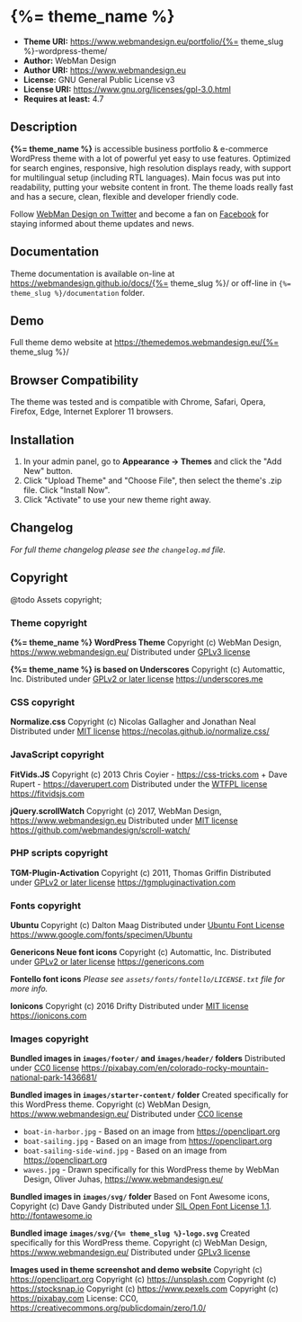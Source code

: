 # {%= theme_name %}

* **Theme URI:**          https://www.webmandesign.eu/portfolio/{%= theme_slug %}-wordpress-theme/
* **Author:**             WebMan Design
* **Author URI:**         https://www.webmandesign.eu
* **License:**            GNU General Public License v3
* **License URI:**        https://www.gnu.org/licenses/gpl-3.0.html
* **Requires at least:**  4.7


## Description

**{%= theme_name %}** is accessible business portfolio & e-commerce WordPress theme with a lot of powerful yet easy to use features. Optimized for search engines, responsive, high resolution displays ready, with support for multilingual setup (including RTL languages).  Main focus was put into readability, putting your website content in front. The theme loads really fast and has a secure, clean, flexible and developer friendly code.

Follow [WebMan Design on Twitter](https://twitter.com/webmandesigneu) and become a fan on [Facebook](https://www.facebook.com/webmandesigneu) for staying informed about theme updates and news.


## Documentation

Theme documentation is available on-line at https://webmandesign.github.io/docs/{%= theme_slug %}/ or off-line in `{%= theme_slug %}/documentation` folder.


## Demo

Full theme demo website at https://themedemos.webmandesign.eu/{%= theme_slug %}/


## Browser Compatibility

The theme was tested and is compatible with Chrome, Safari, Opera, Firefox, Edge, Internet Explorer 11 browsers.


## Installation

1. In your admin panel, go to **Appearance &rarr; Themes** and click the "Add New" button.
2. Click "Upload Theme" and "Choose File", then select the theme's .zip file. Click "Install Now".
3. Click "Activate" to use your new theme right away.


## Changelog

*For full theme changelog please see the `changelog.md` file.*


## Copyright
@todo Assets copyright;

### Theme copyright

**{%= theme_name %} WordPress Theme**
Copyright (c) WebMan Design, https://www.webmandesign.eu/
Distributed under [GPLv3 license](https://www.gnu.org/licenses/gpl-3.0.html)

**{%= theme_name %} is based on Underscores**
Copyright (c) Automattic, Inc.
Distributed under [GPLv2 or later license](https://www.gnu.org/licenses/gpl-2.0.html)
https://underscores.me

### CSS copyright

**Normalize.css**
Copyright (c) Nicolas Gallagher and Jonathan Neal
Distributed under [MIT license](https://opensource.org/licenses/MIT)
https://necolas.github.io/normalize.css/

### JavaScript copyright

**FitVids.JS**
Copyright (c) 2013 Chris Coyier - https://css-tricks.com + Dave Rupert - https://daverupert.com
Distributed under the [WTFPL license](https://sam.zoy.org/wtfpl/)
https://fitvidsjs.com

**jQuery.scrollWatch**
Copyright (c) 2017, WebMan Design, https://www.webmandesign.eu
Distributed under [MIT license](https://opensource.org/licenses/MIT)
https://github.com/webmandesign/scroll-watch/

### PHP scripts copyright

**TGM-Plugin-Activation**
Copyright (c) 2011, Thomas Griffin
Distributed under [GPLv2 or later license](https://www.gnu.org/licenses/gpl-2.0.html)
https://tgmpluginactivation.com

### Fonts copyright

**Ubuntu**
Copyright (c) Dalton Maag
Distributed under [Ubuntu Font License](https://font.ubuntu.com/ufl/)
https://www.google.com/fonts/specimen/Ubuntu

**Genericons Neue font icons**
Copyright (c) Automattic, Inc.
Distributed under [GPLv2 or later license](https://www.gnu.org/licenses/gpl-2.0.html)
https://genericons.com

**Fontello font icons**
*Please see `assets/fonts/fontello/LICENSE.txt` file for more info.*

**Ionicons**
Copyright (c) 2016 Drifty
Distributed under [MIT license](https://opensource.org/licenses/MIT)
https://ionicons.com

### Images copyright

**Bundled images in `images/footer/` and `images/header/` folders**
Distributed under [CC0 license](https://creativecommons.org/publicdomain/zero/1.0/)
https://pixabay.com/en/colorado-rocky-mountain-national-park-1436681/

**Bundled images in `images/starter-content/` folder**
Created specifically for this WordPress theme.
Copyright (c) WebMan Design, https://www.webmandesign.eu/
Distributed under [CC0 license](https://creativecommons.org/publicdomain/zero/1.0/)
* `boat-in-harbor.jpg` - Based on an image from https://openclipart.org
* `boat-sailing.jpg` - Based on an image from https://openclipart.org
* `boat-sailing-side-wind.jpg` - Based on an image from https://openclipart.org
* `waves.jpg` - Drawn specifically for this WordPress theme by WebMan Design, Oliver Juhas, https://www.webmandesign.eu/

**Bundled images in `images/svg/` folder**
Based on Font Awesome icons, Copyright (c) Dave Gandy
Distributed under [SIL Open Font License 1.1](http://scripts.sil.org/OFL).
http://fontawesome.io

**Bundled image `images/svg/{%= theme_slug %}-logo.svg`**
Created specifically for this WordPress theme.
Copyright (c) WebMan Design, https://www.webmandesign.eu/
Distributed under [GPLv3 license](https://www.gnu.org/licenses/gpl-3.0.html)

**Images used in theme screenshot and demo website**
Copyright (c) https://openclipart.org
Copyright (c) https://unsplash.com
Copyright (c) https://stocksnap.io
Copyright (c) https://www.pexels.com
Copyright (c) https://pixabay.com
License: CC0, https://creativecommons.org/publicdomain/zero/1.0/
